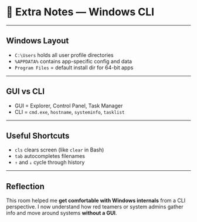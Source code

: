 # 📝 Extra Notes — Windows CLI

---

## Windows Layout

- `C:\Users` holds all user profile directories
- `%APPDATA%` contains app-specific config and data
- `Program Files` = default install dir for 64-bit apps

---

## GUI vs CLI

- GUI = Explorer, Control Panel, Task Manager
- CLI = `cmd.exe`, `hostname`, `systeminfo`, `tasklist`

---

## Useful Shortcuts

- `cls` clears screen (like `clear` in Bash)
- `tab` autocompletes filenames
- `↑` and `↓` cycle through history

---

## Reflection

This room helped me **get comfortable with Windows internals** from a CLI perspective. I now understand how red teamers or system admins gather info and move around systems **without a GUI**.
